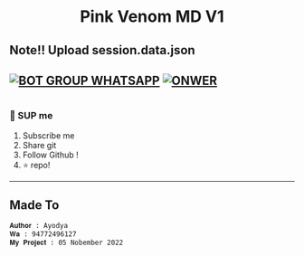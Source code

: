 <p align="center">
    <vid src="https://telegra.ph/file/9a97909fe0d4ffecb754e.mp4" width="100%" style="margin-left: auto;margin-right: auto;display: block;">
</p>
<h1 align="center">Pink Venom MD V1</h1>

## Note!! Upload session.data.json


[![BOT GROUP WHATSAPP](https://img.shields.io/badge/WhatsApp%20BOT-25D366?style=for-the-badge&logo=whatsapp&logoColor=white)](https://chat.whatsapp.com/IzffPBQVs37HsySqOcxDZG) 
[![ONWER](https://img.shields.io/badge/Owner%20BOT-25D366?style=for-the-badge&logo=whatsapp&logoColor=white)](https://wa.me/94772496127) 
---------

#
### 📮 SUP me
1. Subscribe me
2. Share git
3. Follow Github !
4. ⭐ repo!

---------


## Made To
```bash
𝐀𝐮𝐭𝐡𝐨𝐫 : Ayodya
𝐖𝐚 : 94772496127
𝐌𝐲 𝐏𝐫𝐨𝐣𝐞𝐜𝐭 : 05 Nobember 2022
```
